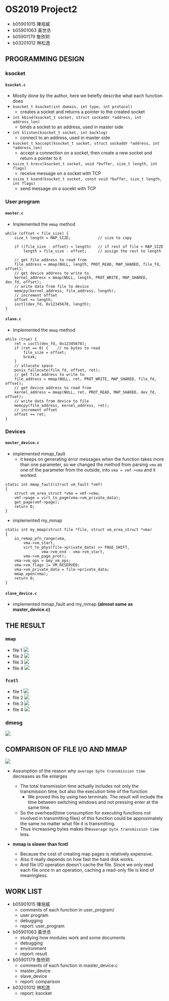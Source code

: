 # OS2019 Project2

- b05901015 陳培威
- b05901063 黃世丞
- b05901179 詹欣玥
- b03201012 林松逸

PROGRAMMING DESIGN
----
### ksocket
#### `ksocket.c`
- Mostly done by the author, here we beiefly describe what each function does
- `ksocket_t ksocket(int domain, int type, int protocol)`
    - creates a socket and returns a pointer to the created socket 
- `int kbind(ksocket_t socket, struct sockaddr *address, int address_len)`
    - binds a socket to an address, used in master side
- `int klisten(ksocket_t socket, int backlog)`
    - connect to an address, used in master side
- `ksocket_t kaccept(ksocket_t socket, struct sockaddr *address, int *address_len)`
    - accept a connection on a socket, then create a new socket and return a pointer to it
- `ssize_t krecv(ksocket_t socket, void *buffer, size_t length, int flags)`
    - receive message on a socket with TCP
- `ssize_t ksend(ksocket_t socket, const void *buffer, size_t length, int flags)`
    - send message on a socekt with TCP

### User program
#### `master.c`
- Implemented the `mmap` method
```clike=
while (offset < file_size) {
    size_t length = MAP_SIZE;            // size to copy

    if ((file_size - offset) < length)   // if rest of file < MAP_SIZE
        length = file_size - offset;     // assign the rest to length
        
    // get file address to read from
    file_address = mmap(NULL, length, PROT_READ, MAP_SHARED, file_fd, offset);
    // get device address to write to
    kernel_address = mmap(NULL, length, PROT_WRITE, MAP_SHARED, dev_fd, offset);
    // write data from file to device
    memcpy(kernel_address, file_address, length);
    // increment offset
    offset += length;
    ioctl(dev_fd, 0x12345678, length);
}
```
#### `slave.c`
- Implemented the `mmap` method
```clike=
while (true) {
    ret = ioctl(dev_fd, 0x12345678);
    if (ret == 0) {    // no bytes to read
        file_size = offset;
        break;
    }
    // allocate space
    posix_fallocate(file_fd, offset, ret);
    // get file address to write to
    file_address = mmap(NULL, ret, PROT_WRITE, MAP_SHARED, file_fd, offset);
    // get device address to read from
    kernel_address = mmap(NULL, ret, PROT_READ, MAP_SHARED, dev_fd, offset);
    // write data from device to file
    memcpy(file_address, kernel_address, ret);
    // increment offset
    offset += ret;
}
```

### Devices
#### `master_device.c`
- implemented mmap_fault
    - it keeps on generating error messages when the function takes more than one parameter, so we changed the method from parsing `vma` as one of the parameter from the outside, into `vma = vmf->vma` and it worked.
```clike=
static int mmap_fault(struct vm_fault *vmf)
{
	struct vm_area_struct *vma = vmf->vma;
	vmf->page = virt_to_page(vma->vm_private_data);
	get_page(vmf->page);
	return 0;
}

```
- implemented my_mmap
```c=
static int my_mmap(struct file *file, struct vm_area_struct *vma)
{
	io_remap_pfn_range(vma,
		vma->vm_start,
		virt_to_phys(file->private_data) >> PAGE_SHIFT,
                vma->vm_end - vma->vm_start,
		vma->vm_page_prot);
	vma->vm_ops = &my_vm_ops;
	vma->vm_flags |= VM_RESERVED;
	vma->vm_private_data = file->private_data;
	mmap_open(vma);
	return 0;
}
```
#### `slave_device.c`
- implemented mmap_fault and my_mmap <b>(almost same as master_device.c)</b>


THE RESULT
----
### `mmap`
- file 1
![](https://i.imgur.com/yft9pJb.png)
- file 2
![](https://i.imgur.com/wNSVyIt.png)
- file 3
![](https://i.imgur.com/mtMFkmC.png)
- file 4
![](https://i.imgur.com/VsXu7fc.png)


### `fcntl`
- file 1
![](https://i.imgur.com/Z04zUaT.png)
- file 2
![](https://i.imgur.com/HmEo0z9.png)
- file 3
![](https://i.imgur.com/jUZMzAs.png)
- file 4
![](https://i.imgur.com/rqjQOGe.png)

### dmesg
![](https://i.imgur.com/Ln3mn1P.png)



COMPARISON OF FILE I/O AND MMAP
----

![](https://i.imgur.com/6m7NyDE.png)


- Assumption of the reason why `average byte transmission time` decreases as file enlarges
    - The total transmission time actually includes not only the transmission time, but also the execution time of the function
        - We proved this by using two terminals. The result will include the time between switching windows and not pressing enter at the same time.
    - So the overhead(time consumption for executing functions not involved in transmitting files) of this function could be approximately the same no matter what file it is transmitting.
    - Thus increassing bytes makes the`average byte transmission time` less.

- <b>mmap is slower than fcntl</b>
    - Because the cost of creating map pages is relatively expensive.
    - Also it really depends on how fast the hard disk works.
    - And file I/O operation doesn't cache the file. Since we only read each file once in an operation, caching a read-only file is kind of meaningless.

WORK LIST
----
- b05901015 陳培威
    - comments of each function in user_program/
    - user program
    - debugging
    - report: user_program
- b05901063 黃世丞
    - studying how modules work and some documents
    - debugging
    - environment
    - report: result
- b05901179 詹欣玥
    - comments of each function in master_device.c
    - master_device
    - slave_device
    - report: comparison
- b03201012 林松逸
    - report: ksocket
